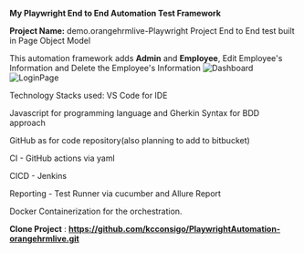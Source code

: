 **My Playwright End to End Automation Test Framework**

**Project Name:** demo.orangehrmlive-Playwright Project End to End test built in Page Object Model


This automation framework adds **Admin** and **Employee**, Edit Employee's Information and Delete the Employee's Information
![Dashboard](https://github.com/user-attachments/assets/a9c494c4-1396-4f6f-9878-ce933a0839a5)
![LoginPage](https://github.com/user-attachments/assets/a5419d6b-53d7-4ac3-a52e-3d893ac8a1a8)



Technology Stacks used: VS Code for IDE 

Javascript for programming language and Gherkin Syntax for BDD approach

GitHub as for code repository(also planning to add to bitbucket)

CI - GitHub actions via yaml 

CICD - Jenkins 

Reporting - Test Runner via cucumber and Allure Report 

Docker Containerization for the orchestration.

**Clone Project** : **https://github.com/kcconsigo/PlaywrightAutomation-orangehrmlive.git**
